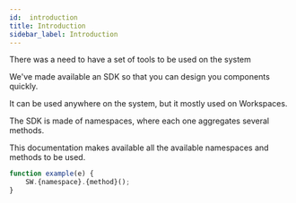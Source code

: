 ```yaml
---
id:  introduction
title: Introduction
sidebar_label: Introduction
---
```


There was a need to have a set of tools to be used on the system

We've made available an SDK so that you can design you components quickly.

It can be used anywhere on the system, but it mostly used on Workspaces.

The SDK is made of namespaces, where each one aggregates several methods.

This documentation makes available all the available namespaces and methods to be used.

```javascript
function example(e) {
    SW.{namespace}.{method}();
}
```